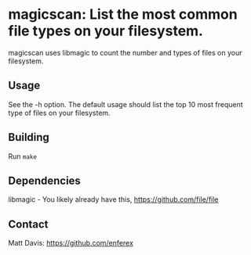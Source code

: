 magicscan: List the most common file types on your filesystem.
==============================================================
magicscan uses libmagic to count the number and types of files on your
filesystem.

Usage
-----
See the -h option.  The default usage should list the top 10 most frequent
type of files on your filesystem.

Building
--------
Run `make`

Dependencies
------------
libmagic - You likely already have this, https://github.com/file/file

Contact
-------
Matt Davis: https://github.com/enferex
